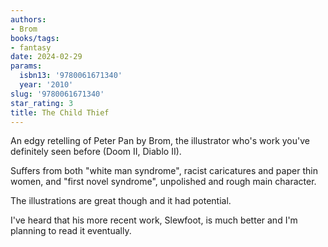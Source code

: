 ```yaml
---
authors:
- Brom
books/tags:
- fantasy
date: 2024-02-29
params:
  isbn13: '9780061671340'
  year: '2010'
slug: '9780061671340'
star_rating: 3
title: The Child Thief
---
```


An edgy retelling of Peter Pan by Brom, the illustrator who's work you've definitely seen before (Doom II, Diablo II).

<!--more-->

Suffers from both "white man syndrome", racist caricatures and paper thin women, and "first novel syndrome", unpolished and rough main character.

The illustrations are great though and it had potential.

I've heard that his more recent work, Slewfoot, is much better and I'm planning to read it eventually.